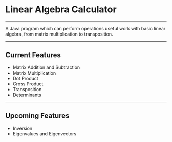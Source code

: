 # Linear Algebra Calculator
***
A Java program which can perform operations useful work with basic linear algebra, from matrix multiplication to transposition.
***
## Current Features
* Matrix Addition and Subtraction
* Matrix Multiplication
* Dot Product
* Cross Product
* Transposition
* Determinants
***
## Upcoming Features
* Inversion
* Eigenvalues and Eigenvectors